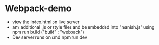 # Webpack-demo
- view the index.html on live server
- any additional .js or style files and be embedded into "manish.js" using npm run build ("build" : "webpack")
- Dev server runs on cmd npm run dev
